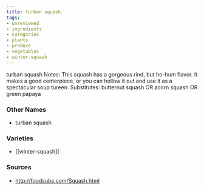 ```yaml
---
title: turban squash
tags:
- unreviewed
- ingredients
- categories
- plants
- produce
- vegetables
- winter-squash
---
```

turban squash Notes: This squash has a gorgeous rind, but ho-hum flavor. It makes a good centerpiece, or you can hollow it out and use it as a spectacular soup tureen. Substitutes: butternut squash OR acorn squash OR green papaya

### Other Names

* turban squash

### Varieties

* [[winter-squash]]

### Sources
* http://foodsubs.com/Squash.html
